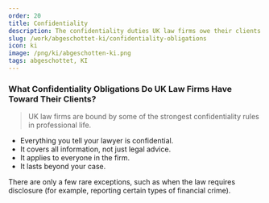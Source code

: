 ```yaml
---
order: 20
title: Confidentiality
description: The confidentiality duties UK law firms owe their clients
slug: /work/abgeschottet-ki/confidentiality-obligations
icon: ki
image: /png/ki/abgeschotten-ki.png
tags: abgeschottet, KI
---
```


### What Confidentiality Obligations Do UK Law Firms Have Toward Their Clients?

> UK law firms are bound by some of the strongest confidentiality rules in professional life.

- Everything you tell your lawyer is confidential.
- It covers all information, not just legal advice.
- It applies to everyone in the firm.
- It lasts beyond your case.

There are only a few rare exceptions, such as when the law requires disclosure (for example, reporting certain types of financial crime).
